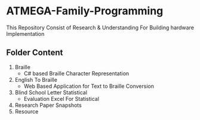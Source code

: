 # ATMEGA-Family-Programming
 This Repository Consist of Research & Understanding For Building hardware Implementation

## Folder Content
1. Braille
    * C# based Braille Character Representation
2. English To Braille
    * Web Based Application for Text to Braille Conversion
3. Blind School Letter Statistical
    * Evaluation Excel For Statistical 
4. Research Paper Snapshots
5. Resource